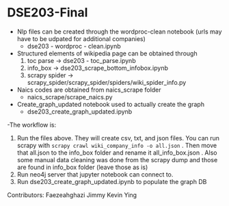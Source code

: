 # DSE203-Final

- Nlp files can be created through the wordproc-clean notebook (urls may have to be udpated for additional companies)
    - dse203 - wordproc - clean.ipynb
- Structured elements of wikipedia page can be obtained through 
    1. toc parse -> dse203 - toc_parse.ipynb
    2. info_box -> dse203_scrape_bottom_infobox.ipynb
    3. scrapy spider -> scrapy_spider/scrapy_spider/spiders/wiki_spider_info.py
- Naics codes are obtained from naics_scrape folder
    - naics_scrape/scrape_naics.py
- Create_graph_updated notebook used to actually create the graph
    - dse203_create_graph_updated.ipynb

-The workflow is:
1. Run the files above. They will create csv, txt, and json files. You can run scrapy with 
```scrapy crawl wiki_company_info -o all.json``` . Then move that all.json to the info_box folder and rename it all_info_box.json . Also some manual data cleaning was done from the scrapy dump and those are found in info_box folder (leave those as is)
2. Run neo4j server that jupyter notebook can connect to. 
3. Run dse203_create_graph_updated.ipynb to populate the graph DB


Contributors:
    Faezeahghazi
    Jimmy
    Kevin
    Ying
